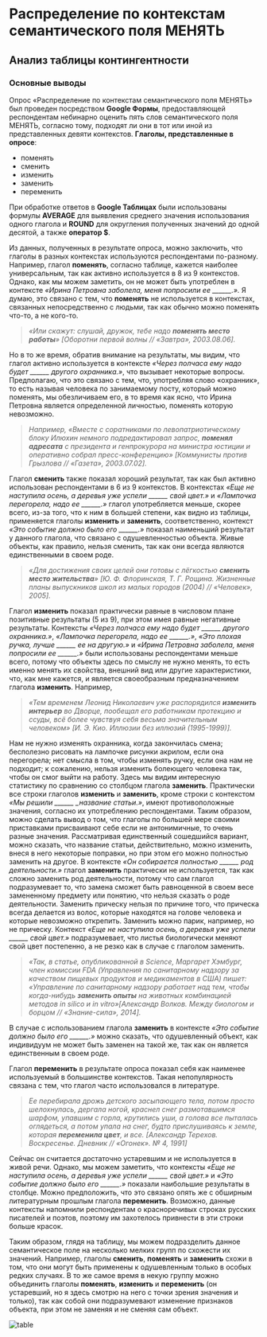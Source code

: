 # Распределение по контекстам семантического поля МЕНЯТЬ 
## Анализ таблицы контингентности
### Основные выводы

Опрос «Распределение по контекстам семантического поля МЕНЯТЬ» был проведен посредством **Google Формы**, предоставляющей респондентам небинарно оценить пять слов семантического поля МЕНЯТЬ, согласно тому, подходят ли они в тот или иной из представленных девяти контекстов. **Глаголы, представленные в опросе**:
- поменять
- сменить
- изменить
- заменить
- переменить

При обработке ответов в **Google Таблицах** были использованы формулы **AVERAGE** для выявления среднего значения использования одного глагола и **ROUND** для округления полученных значений до одной десятой, а также **оператор $**.

Из данных, полученных в результате опроса, можно заключить, что глаголы в разных контекстах используются респондентами по-разному. Например, глагол **поменять**, согласно таблице, кажется наиболее универсальным, так как активно используется в 8 из 9 контекстов. Однако, как мы можем заметить, он не может быть употреблен в контексте *«Ирина Петровна заболела, меня попросили ее ______.».* Я думаю, это связано с тем, что **поменять** не используется в контекстах, связанных непосредственно с людьми, так как обычно можно поменять что-то, а не кого-то.

>*«Или скажут: слушай, дружок, тебе надо **поменять место работы**» [Оборотни первой волны // «Завтра», 2003.08.06].*

Но в то же время, обратив внимание на результаты, мы видим, что глагол активно используется в контексте *«Через полчаса ему надо будет ______ другого охранника.»*, что вызывает некоторые вопросы. Предполагаю, что это связано с тем, что, употребляя слово «охранник», то есть называя человека по занимаемому посту, который можно поменять, мы обезличиваем его, в то время как ясно, что Ирина Петровна является определенной личностью, поменять которую невозможно.

>*Например, «Вместе с соратниками по левопатриотическому блоку Илюхин немного подредактировал запрос, **поменял адресата** с президента и генпрокурора на министра юстиции и оперативно собрал пресс-конференцию» [Коммунисты против Грызлова // «Газета», 2003.07.02].*

Глагол **сменить** также показал хороший результат, так как был активно использован респондентами в 6 из 9 контекстов. В контекстах *«Еще не наступила осень, а деревья уже успели ______ свой цвет.»* и *«Лампочка перегорела, надо ее ______.»* глагол употребляется меньше, скорее всего, из-за того, что к ним в большей степени, как видно из таблицы, применяется глаголы **изменить** и **заменить**, соответственно, контекст *«Это событие должно было его ______.»* показал наименьший результат у данного глагола, что связано с одушевленностью объекта. Живые объекты, как правило, нельзя сменить, так как они всегда являются единственными в своем роде.

>*«Для достижения своих целей они готовы с лёгкостью **сменить место жительства**» [Ю. Ф. Флоринская, Т. Г. Рощина. Жизненные планы выпускников школ из малых городов (2004) // «Человек», 2005].*

Глагол **изменить** показал практически равные в числовом плане позитивные результаты (5 из 9), при этом имея равные негативные результаты. Контексты *«Через полчаса ему надо будет ______ другого охранника.»*, *«Лампочка перегорела, надо ее ______.»*, *«Это плохая ручка, лучше ______ ее на другую.»* и *«Ирина Петровна заболела, меня попросили ее ______.»* были использованы респондентами меньше всего, потому что объекты здесь по смыслу не нужно менять, то есть именно менять их свойства, внешний вид или другие характеристики, что, как мне кажется, и является своеобразным предназначением глагола **изменить**. Например, 

>*«Тем временем Леонид Николаевич уже распорядился **изменить интерьер** во Дворце, пообещал его работникам протекцию и ссуды, всё более чувствуя себя весьма значительным человеком» [И. Э. Кио. Иллюзии без иллюзий (1995-1999)].*

Нам не нужно изменять охранника, когда закончилась смена; бесполезно рисовать на лампочке рисунки акрилом, если она перегорела; нет смысла в том, чтобы изменять ручку, если она нам не подходит; к сожалению, нельзя изменить болеющего человека так, чтобы он смог выйти на работу. Здесь мы видим интересную статистику по сравнению со столбцом глагола **заменить**. Практически все строки глаголов **изменить** и **заменить**, кроме строки с контекстом *«Мы решили ______ _название статьи.»*, имеют противоположные значения, согласно их употреблению респондентами. Таким образом, можно сделать вывод о том, что глаголы по большей мере своими приставками присваивают себе если не антонимичные, то очень разные значения. Рассматривая единственный сошедшийся вариант, можно сказать, что название статьи, действительно, можно изменить, внеся в него некоторые поправки, но при этом его можно полностью заменить на другое. В контексте *«Он собирается полностью ______ род деятельности.»* глагол **заменить** практически не используется, так как сложно заменить род деятельности, потому что сам глагол подразумевает то, что замена сможет быть равноценной в своем весе замененному предмету или понятию, что нельзя сказать о роде деятельности. Заменить прическу нельзя по причине того, что прическа всегда делается из волос, которые находятся на голове человека и которые невозможно открепить. Заменить можно парик, например, но не прическу. Контекст *«Еще не наступила осень, а деревья уже успели ______ свой цвет.»* подразумевает, что листья биологически меняют свой цвет постепенно, а не резко как в случае с глаголом заменить.

>*«Так, в статье, опубликованной в Science, Маргарет Хэмбург, член комиссии FDA (Управления по санитарному надзору за качеством пищевых продуктов и медикаментов в США) пишет: «Управление по санитарному надзору работает над тем, чтобы когда-нибудь **заменить опыты** на животных комбинацией методов in silico и in vitro»[Александр Волков. Между биологом и борцом // «Знание-сила», 2014].*

В случае с использованием глагола **заменить** в контексте *«Это событие должно было его ______.»* можно сказать, что одушевленный объект, как индивидуум не может быть заменен на такой же, так как он является единственным в своем роде.

Глагол **переменить** в результате опроса показал себя как наименее используемый в большинстве контекстов. Такая непопулярность связана с тем, что глагол часто использовался в литературе.

>*Ее перебирала дрожь детского засыпающего тела, потом просто шелохнулась, дергала ногой, краснел снег размотавшимся шарфом, упавшим с горла, крутились уши, а голова все пыталась оглядеться, а потом упала на снег, будто прислушиваясь к земле, которая **переменила цвет**, и все. [Александр Терехов. Воскресенье. Дневник // «Огонек». № 4, 1991]*

Сейчас он считается достаточно устаревшим и не используется в живой речи. Однако, мы можем заметить, что контексты *«Еще не наступила осень, а деревья уже успели ______ свой цвет.»* и *«Это событие должно было его ______.»* показали наибольшие результаты в столбце. Можно предположить, что это связано опять же с обширным литературным прошлым глагола **переменить**. Возможно, данные контексты напомнили респондентам о красноречивых строках русских писателей и поэтов, поэтому им захотелось привнести в эти строки больше красок.

Таким образом, глядя на таблицу, мы можем подразделить данное семантическое поле на несколько мелких групп по схожести их значений. Например, глаголы **сменить**, **поменять** и **заменить** схожи в том, что они могут быть применены к одушевленным только в особых редких случаях. В то же самое время в некую группу можно объединить глаголы **поменять**, **изменить** и **переменить** (он устаревший, но я здесь смотрю на него с точки зрения значения и только), так как собой они подразумевают изменение признаков объекта, при этом не заменяя и не сменяя сам объект.

![table](https://user-images.githubusercontent.com/63372538/134579758-8e04b29e-94bb-40d9-9fb1-57dcc87f0ed7.png)
